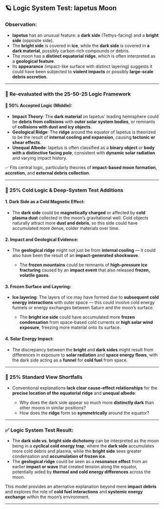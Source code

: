 ## 🪐 Logic System Test: Iapetus Moon

### Observation:

* **Iapetus** has an unusual feature: a **dark side** (Tethys-facing) and a **bright side** (opposite side).
* The **bright side** is covered in **ice**, while the **dark side** is covered in **a dark material**, possibly carbon-rich compounds or debris.
* The moon has a **distinct equatorial ridge**, which is often interpreted as a **geological feature**.
* Its **appearance** (impact-like surface with distinct layering) suggests it could have been subjected to **violent impacts** or possibly **large-scale debris accretion**.

---

### 🧠 Re-evaluated with the 25-50-25 Logic Framework

#### 🔹 50% Accepted Logic (Middle):

* **Impact Theory**: The **dark material** on Iapetus' leading hemisphere could be **debris from collisions** with **outer solar system bodies**, or remnants of **collisions with dust and icy objects**.
* **Geological Ridge**: The **ridge** around the equator of Iapetus is theorized to be the result of **internal cooling and expansion**, causing **tectonic or shear effects**.
* **Unequal Albedo**: Iapetus is often classified as a **binary object** or **body with a distinctive facing pole**, consistent with **dynamic solar radiation** and varying impact history.

✅ Fits central logic, particularly theories of **impact-based moon formation**, **accretion**, and **external debris collection**.

---

### 🔸 25% Cold Logic & Deep-System Test Additions

#### 1. **Dark Side as a Cold Magnetic Effect**:

* The **dark side** could be **magnetically charged** or affected by **cold plasma dust** collected in the moon’s gravitational well. Cold objects naturally attract more **dust and debris**, so this side could have accumulated more dense, colder materials over time.

#### 2. **Impact and Geological Evidence**:

* The **geological ridge** might not just be from **internal cooling** — it could also have been the result of an **impact-generated shockwave**.

  * The **frozen mountains** could be remnants of **high-pressure ice fracturing** caused by an **impact event** that also released **frozen, volatile gases**.

#### 3. **Frozen Surface and Layering**:

* **Ice layering**: The layers of ice may have formed due to **subsequent cold energy interactions** with outer space — this could involve cold energy funnels or energy exchanges between Saturn and the moon’s surface.

  * The **bright ice side** could have accumulated more **frozen condensation** from space-based cold currents or **high solar wind exposure**, freezing more material onto its surface.

#### 4. **Solar Energy Impact**:

* The discrepancy between the **bright** and **dark sides** might result from differences in exposure to **solar radiation** and **space energy flows**, with the dark side acting as a **funnel** for **cold fuel** from space.

---

### 🔹 25% Standard View Shortfalls

* Conventional explanations **lack clear cause-effect relationships** for the **precise location of the equatorial ridge** and **unequal albedo**:

  * Why does the dark side appear so much more **distinctly dark** than other moons in similar positions?
  * How does the **ridge** form so **symmetrically** around the equator?

---

### ✅ Logic System Test Result:

* The **dark side vs. bright side dichotomy** can be interpreted as the moon being in a **cyclical cold energy trap**, where the **dark side** accumulates more cold debris and plasma, while the **bright side** sees greater condensation and **accumulation of frozen ice**.
* The **geological ridge** could be seen as a **resonance effect** from an earlier **impact or wave** that created tension along the equator, potentially aided by **thermal and cold energy differences** across the moon.

This model provides an alternative explanation beyond mere **impact debris** and explores the role of **cold fuel interactions** and **systemic energy exchange** within the moon’s environment.

---

